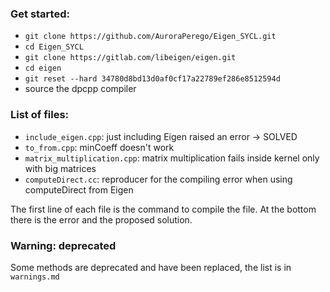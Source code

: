 ### Get started:
- ```git clone https://github.com/AuroraPerego/Eigen_SYCL.git```
- ```cd Eigen_SYCL```
- ```git clone https://gitlab.com/libeigen/eigen.git```
- ```cd eigen```
- ```git reset --hard 34780d8bd13d0af0cf17a22789ef286e8512594d```
- source the dpcpp compiler

### List of files:
- ```include_eigen.cpp```: just including Eigen raised an error -> SOLVED
- ```to_from.cpp```: minCoeff doesn't work
- ```matrix_multiplication.cpp```: matrix multiplication fails inside kernel only with big matrices
- ```computeDirect.cc```: reproducer for the compiling error when using computeDirect from Eigen

The first line of each file is the command to compile the file. At the bottom there is the error and the proposed solution.

### Warning: deprecated
Some methods are deprecated and have been replaced, the list is in ```warnings.md```
